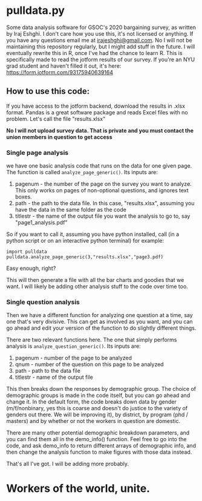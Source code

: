 # pulldata.py

Some data analysis software for GSOC's 2020 bargaining survey, as written by Iraj Eshghi. I don't care how you use this, it's not licensed or anything. If you have any questions email me at irajeshghi@gmail.com. No I will not be maintaining this repository regularly, but I might add stuff in the future. I will eventually rewrite this in R, once I've had the chance to learn R. This is specifically made to read the jotform results of our survey. If you're an NYU grad student and haven't filled it out, it's here: https://form.jotform.com/93175940639164

## How to use this code:

If you have access to the jotform backend, download the results in .xlsx format. Pandas is a great software package and reads Excel files with no problem.
Let's call the file "results.xlsx"

**No I will not upload survey data. That is private and you must contact the union members in question to get access**

### Single page analysis
we have one basic analysis code that runs on the data for one given page. 
The function is called `analyze_page_generic()`. Its inputs are:
1. pagenum - the number of the page on the survey you want to analyze. This only works on pages of non-optional questions, and ignores text boxes.
2. path - the path to the data file. In this case, "results.xlsx", assuming you have the data in the same folder as the code
3. titlestr - the name of the output file you want the analysis to go to, say "page1_analysis.pdf"

So if you want to call it, assuming you have python installed, call (in a python script or on an interactive python terminal) for example:

```
import pulldata
pulldata.analyze_page_generic(3,"results.xlsx","page3.pdf)
```

Easy enough, right?

This will then generate a file with all the bar charts and goodies that we want. I will likely be adding other analysis stuff to the code over time too.

### Single question analysis

Then we have a different function for analyzing one question at a time, say one that's very divisive. This can get as involved as you want, and you can go ahead and edit your version of the function to do slightly different things. 

There are two relevant functions here. 
The one that simply performs analysis is `analyze_question_generic()`. Its inputs are:
1. pagenum - number of the page to be analyzed
2. qnum - number of the question on this page to be analyzed
3. path - path to the data file
4. titlestr - name of the output file

This then breaks down the responses by demographic group. The choice of demographic groups is made in the code itself, but you can go ahead and change it. 
In the default form, the code breaks down data by gender (m/f/nonbinary, yes this is coarse and doesn't do justice to the variety of genders out there. We will be improving it), by district, by program (phd / masters) and by whether or not the workers in question are domestic. 

There are many other potential demographic breakdown parameters, and you can find them all in the demo_info() function. Feel free to go into the code, and ask demo_info to return different arrays of demographic info, and then change the analysis function to make figures with those data instead.

That's all I've got. I will be adding more probably.

# Workers of the world, unite.
